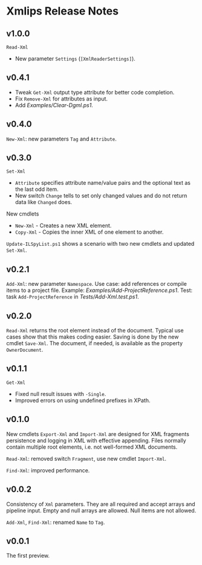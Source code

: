 # Xmlips Release Notes

## v1.0.0

`Read-Xml`

- New parameter `Settings` (`[XmlReaderSettings]`).

## v0.4.1

- Tweak `Get-Xml` output type attribute for better code completion.
- Fix `Remove-Xml` for attributes as input.
- Add *Examples/Clear-Dgml.ps1*.

## v0.4.0

`New-Xml`: new parameters `Tag` and `Attribute`.

## v0.3.0

`Set-Xml`

- `Attribute` specifies attribute name/value pairs and the optional text as the last odd item.
- New switch `Change` tells to set only changed values and do not return data like `Changed` does.

New cmdlets

- `New-Xml` - Creates a new XML element.
- `Copy-Xml` - Copies the inner XML of one element to another.

`Update-ILSpyList.ps1` shows a scenario with two new cmdlets and updated `Set-Xml`.

## v0.2.1

`Add-Xml`: new parameter `Namespace`. Use case: add references or compile items
to a project file. Example: *Examples/Add-ProjectReference.ps1*. Test: task
`Add-ProjectReference` in *Tests/Add-Xml.test.ps1*.

## v0.2.0

`Read-Xml` returns the root element instead of the document. Typical use cases
show that this makes coding easier. Saving is done by the new cmdlet `Save-Xml`.
The document, if needed, is available as the property `OwnerDocument`.

## v0.1.1

`Get-Xml`

- Fixed null result issues with `-Single`.
- Improved errors on using undefined prefixes in XPath.

## v0.1.0

New cmdlets `Export-Xml` and `Import-Xml` are designed for XML fragments
persistence and logging in XML with effective appending. Files normally
contain multiple root elements, i.e. not well-formed XML documents.

`Read-Xml`: removed switch `Fragment`, use new cmdlet `Import-Xml`.

`Find-Xml`: improved performance.

## v0.0.2

Consistency of `Xml` parameters. They are all required and accept arrays and
pipeline input. Empty and null arrays are allowed. Null items are not allowed.

`Add-Xml`, `Find-Xml`: renamed `Name` to `Tag`.

## v0.0.1

The first preview.

